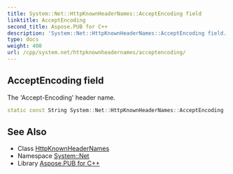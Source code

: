 ```yaml
---
title: System::Net::HttpKnownHeaderNames::AcceptEncoding field
linktitle: AcceptEncoding
second_title: Aspose.PUB for C++
description: 'System::Net::HttpKnownHeaderNames::AcceptEncoding field. The ''Accept-Encoding'' header name in C++.'
type: docs
weight: 400
url: /cpp/system.net/httpknownheadernames/acceptencoding/
---
```

## AcceptEncoding field


The 'Accept-Encoding' header name.

```cpp
static const String System::Net::HttpKnownHeaderNames::AcceptEncoding
```

## See Also

* Class [HttpKnownHeaderNames](../)
* Namespace [System::Net](../../)
* Library [Aspose.PUB for C++](../../../)
